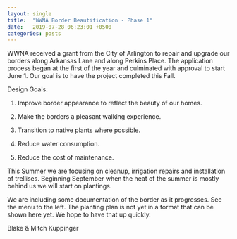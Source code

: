 ```yaml
---
layout: single
title:  "WWNA Border Beautification - Phase 1"
date:   2019-07-28 06:23:01 +0500
categories: posts
---
```

WWNA received a grant from the City of Arlington to repair and upgrade our borders along Arkansas Lane and along Perkins Place. The application process began at the first of the year and culminated with approval to start June 1. Our goal is to have the project completed this Fall.

Design Goals:
  1. Improve border appearance to reflect the beauty of our homes.

  2. Make the borders a pleasant walking experience.

  3. Transition to native plants where possible.

  4. Reduce water consumption.

  5. Reduce the cost of maintenance.

This Summer we are focusing on cleanup, irrigation repairs and installation of trellises. Beginning September when the heat of the summer is mostly behind us we will start on plantings.

We are including some documentation of the border as it progresses. See the menu to the left. The planting plan is not yet in a format that can be shown here yet. We hope to have that up quickly.

Blake & Mitch Kuppinger

